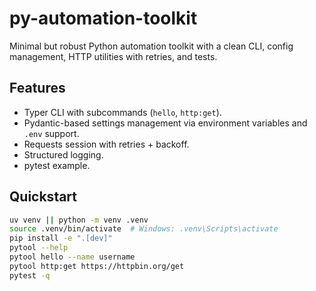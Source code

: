 # py-automation-toolkit

Minimal but robust Python automation toolkit with a clean CLI, config management, HTTP utilities with retries, and tests.

## Features
- Typer CLI with subcommands (`hello`, `http:get`).
- Pydantic-based settings management via environment variables and `.env` support.
- Requests session with retries + backoff.
- Structured logging.
- pytest example.

## Quickstart
```bash
uv venv || python -m venv .venv
source .venv/bin/activate  # Windows: .venv\Scripts\activate
pip install -e ".[dev]"
pytool --help
pytool hello --name username
pytool http:get https://httpbin.org/get
pytest -q
```
